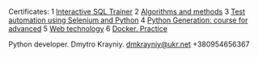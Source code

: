 Certificates:
1  [Interactive SQL Trainer](https://github.com/Dmytro-Krayniy/Certificates/main/stepik_certificate_sql.pdf)
2  [Algorithms and methods](https://github.com/Dmytro-Krayniy/Certificates/blob/main/stepik-certificate-algorithms.pdf)
3  [Test automation using Selenium and Python](https://github.com/Dmytro-Krayniy/Certificates/blob/main/stepik-certificate-selenium.pdf)
4  [Python Generation: course for advanced](https://github.com/Dmytro-Krayniy/Certificates/blob/main/stepik-certificate-python-advanced.pdf)
5  [Web technology](https://github.com/Dmytro-Krayniy/Certificates/blob/main/stepik-certificate-web-django.pdf)
6  [Docker. Practice](https://github.com/Dmytro-Krayniy/Certificates/blob/main/stepik-certificate-docker-en.pdf)

Python developer. Dmytro Krayniy. dmkrayniy@ukr.net +380954656367
